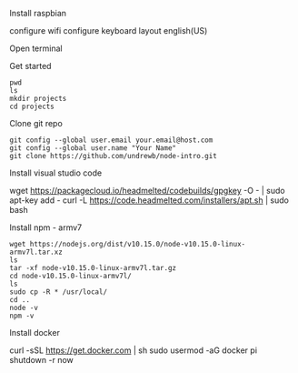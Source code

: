 Install raspbian

configure wifi
configure keyboard layout english(US)

Open terminal

Get started

    pwd
    ls
    mkdir projects
    cd projects

Clone git repo

    git config --global user.email your.email@host.com
    git config --global user.name "Your Name"
    git clone https://github.com/undrewb/node-intro.git

Install visual studio code

   wget https://packagecloud.io/headmelted/codebuilds/gpgkey -O - | sudo apt-key add -
   curl -L https://code.headmelted.com/installers/apt.sh | sudo bash

Install npm - armv7

    wget https://nodejs.org/dist/v10.15.0/node-v10.15.0-linux-armv7l.tar.xz
    ls
    tar -xf node-v10.15.0-linux-armv7l.tar.gz 
    cd node-v10.15.0-linux-armv7l/
    ls
    sudo cp -R * /usr/local/
    cd ..
    node -v
    npm -v
    

Install docker

   curl -sSL https://get.docker.com | sh
   sudo usermod -aG docker pi
   shutdown -r now





